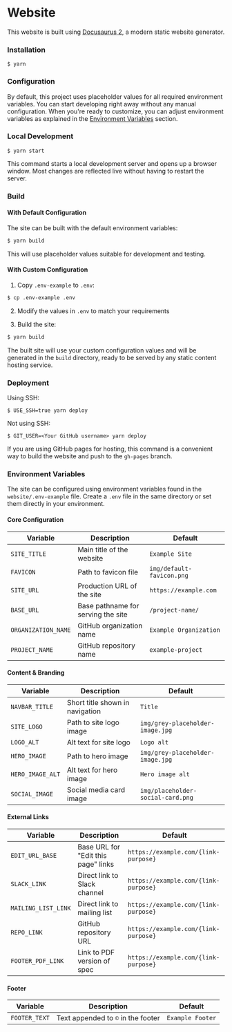 # Website

This website is built using [Docusaurus 2](https://docusaurus.io/), a modern static website generator.

### Installation

```
$ yarn
```

### Configuration

By default, this project uses placeholder values for all required environment variables. You can start developing right away without any manual configuration. When you're ready to customize, you can adjust environment variables as explained in the [Environment Variables](#environment-variables) section.

### Local Development

```
$ yarn start
```

This command starts a local development server and opens up a browser window. Most changes are reflected live without having to restart the server.

### Build

#### With Default Configuration

The site can be built with the default environment variables:

```bash
$ yarn build
```

This will use placeholder values suitable for development and testing.

#### With Custom Configuration

1. Copy `.env-example` to `.env`:

```bash
$ cp .env-example .env
```

2. Modify the values in `.env` to match your requirements

3. Build the site:

```bash
$ yarn build
```

The built site will use your custom configuration values and will be generated in the `build` directory, ready to be served by any static content hosting service.

### Deployment

Using SSH:

```
$ USE_SSH=true yarn deploy
```

Not using SSH:

```
$ GIT_USER=<Your GitHub username> yarn deploy
```

If you are using GitHub pages for hosting, this command is a convenient way to build the website and push to the `gh-pages` branch.

### Environment Variables

The site can be configured using environment variables found in the `website/.env-example` file. Create a `.env` file in the same directory or set them directly in your environment.

#### Core Configuration

| Variable            | Description                                 | Default                     |
|---------------------|---------------------------------------------|-----------------------------|
| `SITE_TITLE`        | Main title of the website                   | `Example Site`              |
| `FAVICON`           | Path to favicon file                        | `img/default-favicon.png`   |
| `SITE_URL`          | Production URL of the site                  | `https://example.com`       |
| `BASE_URL`          | Base pathname for serving the site          | `/project-name/`            |
| `ORGANIZATION_NAME` | GitHub organization name                    | `Example Organization`      |
| `PROJECT_NAME`      | GitHub repository name                      | `example-project`           |

#### Content & Branding

| Variable         | Description                       | Default                          |
|------------------|-----------------------------------|----------------------------------|
| `NAVBAR_TITLE`   | Short title shown in navigation   | `Title`                          |
| `SITE_LOGO`      | Path to site logo image           | `img/grey-placeholder-image.jpg` |
| `LOGO_ALT`       | Alt text for site logo            | `Logo alt`                       |
| `HERO_IMAGE`     | Path to hero image                | `img/grey-placeholder-image.jpg` |
| `HERO_IMAGE_ALT` | Alt text for hero image           | `Hero image alt`                 |
| `SOCIAL_IMAGE`   | Social media card image           | `img/placeholder-social-card.png`|

#### External Links

| Variable           | Description                             | Default                                 |
|--------------------|-----------------------------------------|-----------------------------------------|
| `EDIT_URL_BASE`    | Base URL for "Edit this page" links     | `https://example.com/{link-purpose}`    |
| `SLACK_LINK`       | Direct link to Slack channel            | `https://example.com/{link-purpose}`    |
| `MAILING_LIST_LINK`| Direct link to mailing list             | `https://example.com/{link-purpose}`    |
| `REPO_LINK`        | GitHub repository URL                   | `https://example.com/{link-purpose}`    |
| `FOOTER_PDF_LINK`  | Link to PDF version of spec             | `https://example.com/{link-purpose}`    |

#### Footer

| Variable       | Description                                 | Default          |
|----------------|---------------------------------------------|------------------|
| `FOOTER_TEXT`  | Text appended to `©` in the footer          | `Example Footer` |
